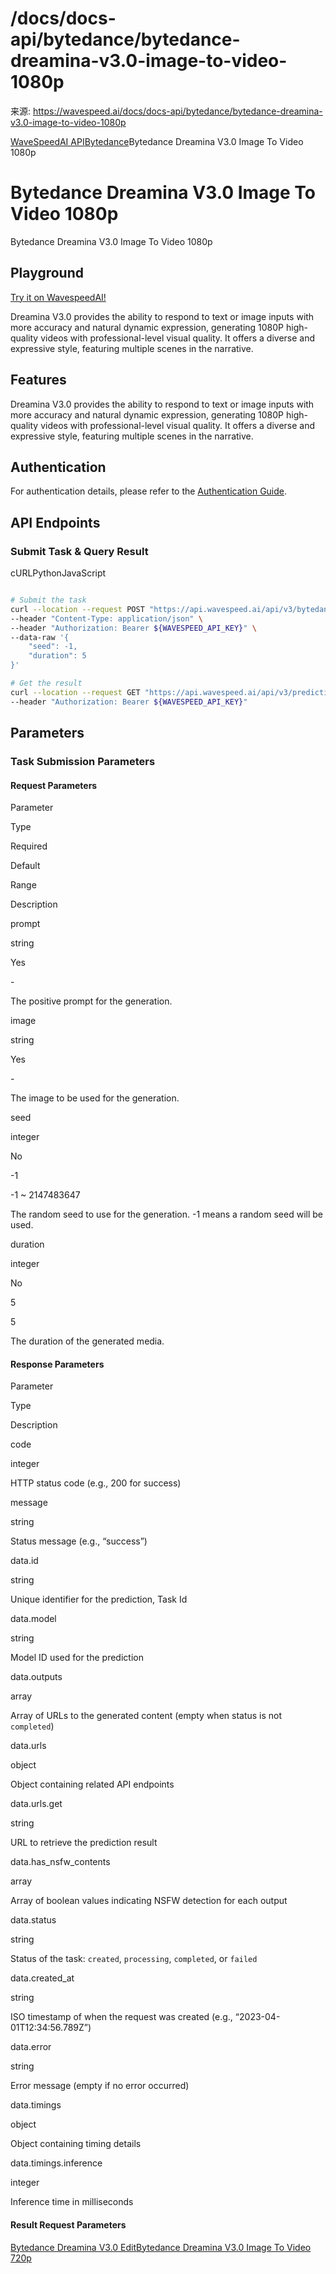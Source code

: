 # /docs/docs-api/bytedance/bytedance-dreamina-v3.0-image-to-video-1080p

来源: https://wavespeed.ai/docs/docs-api/bytedance/bytedance-dreamina-v3.0-image-to-video-1080p

[WaveSpeedAI API](/docs/docs-api/webhooks "WaveSpeedAI API")[Bytedance](/docs/docs-api/bytedance/bytedance-avatar-omni-human "Bytedance")Bytedance Dreamina V3.0 Image To Video 1080p

# Bytedance Dreamina V3.0 Image To Video 1080p

Bytedance Dreamina V3.0 Image To Video 1080p

## Playground[](#playground)

[Try it on WavespeedAI!](https://wavespeed.ai/models/bytedance/dreamina-v3.0/image-to-video-1080p)

Dreamina V3.0 provides the ability to respond to text or image inputs with more accuracy and natural dynamic expression, generating 1080P high-quality videos with professional-level visual quality. It offers a diverse and expressive style, featuring multiple scenes in the narrative.

## Features[](#features)

Dreamina V3.0 provides the ability to respond to text or image inputs with more accuracy and natural dynamic expression, generating 1080P high-quality videos with professional-level visual quality. It offers a diverse and expressive style, featuring multiple scenes in the narrative.

## Authentication[](#authentication)

For authentication details, please refer to the [Authentication Guide](/docs/docs-authentication).

## API Endpoints[](#api-endpoints)

### Submit Task & Query Result[](#submit-task--query-result)

cURLPythonJavaScript

```bash

# Submit the task
curl --location --request POST "https://api.wavespeed.ai/api/v3/bytedance/dreamina-v3.0/image-to-video-1080p" \
--header "Content-Type: application/json" \
--header "Authorization: Bearer ${WAVESPEED_API_KEY}" \
--data-raw '{
    "seed": -1,
    "duration": 5
}'

# Get the result
curl --location --request GET "https://api.wavespeed.ai/api/v3/predictions/${requestId}/result" \
--header "Authorization: Bearer ${WAVESPEED_API_KEY}"
```

## Parameters[](#parameters)

### Task Submission Parameters[](#task-submission-parameters)

#### Request Parameters[](#request-parameters)

Parameter

Type

Required

Default

Range

Description

prompt

string

Yes

\-

The positive prompt for the generation.

image

string

Yes

\-

The image to be used for the generation.

seed

integer

No

\-1

\-1 ~ 2147483647

The random seed to use for the generation. -1 means a random seed will be used.

duration

integer

No

5

5

The duration of the generated media.

#### Response Parameters[](#response-parameters)

Parameter

Type

Description

code

integer

HTTP status code (e.g., 200 for success)

message

string

Status message (e.g., “success”)

data.id

string

Unique identifier for the prediction, Task Id

data.model

string

Model ID used for the prediction

data.outputs

array

Array of URLs to the generated content (empty when status is not `completed`)

data.urls

object

Object containing related API endpoints

data.urls.get

string

URL to retrieve the prediction result

data.has\_nsfw\_contents

array

Array of boolean values indicating NSFW detection for each output

data.status

string

Status of the task: `created`, `processing`, `completed`, or `failed`

data.created\_at

string

ISO timestamp of when the request was created (e.g., “2023-04-01T12:34:56.789Z”)

data.error

string

Error message (empty if no error occurred)

data.timings

object

Object containing timing details

data.timings.inference

integer

Inference time in milliseconds

#### Result Request Parameters[](#result-request-parameters)

[Bytedance Dreamina V3.0 Edit](/docs/docs-api/bytedance/bytedance-dreamina-v3.0-edit "Bytedance Dreamina V3.0 Edit")[Bytedance Dreamina V3.0 Image To Video 720p](/docs/docs-api/bytedance/bytedance-dreamina-v3.0-image-to-video-720p "Bytedance Dreamina V3.0 Image To Video 720p")